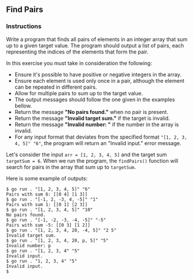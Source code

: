 ## Find Pairs

### Instructions

Write a program that finds all pairs of elements in an integer array that sum up to a given target value. The program should output a list of pairs, each representing the indices of the elements that form the pair.

In this exercise you must take in consideration the following:

- Ensure it's possible to have positive or negative integers in the array.
- Ensure each element is used only once in a pair, although the element can be repeated in different pairs.
- Allow for multiple pairs to sum up to the target value.
- The output messages should follow the one given in the examples bellow.
- Return the message **"No pairs found."** when no pair is present.
- Return the message **"Invalid target sum."** if the target is invalid.
- Return the message **"Invalid number: <number>"** if the number in the array is invalid.
- For any input format that deviates from the specified format `"[1, 2, 3, 4, 5]" "6"`, the program will return an "Invalid input." error message.

Let's consider the input `arr = [1, 2, 3, 4, 5]` and the target sum `targetSum = 6`. When we run the program, the `findPairs()` function will search for pairs in the array that sum up to `targetSum`.

Here is some example of outputs:

```console
$ go run . "[1, 2, 3, 4, 5]" "6"
Pairs with sum 6: [[0 4] [1 3]]
$ go run . "[-1, 2, -3, 4, -5]" "1"
Pairs with sum 1: [[0 1] [2 3]]
$ go run . "[1, 2, 3, 4, 5]" "10"
No pairs found.
$ go run . "[-1, -2, -3, -4, -5]" "-5"
Pairs with sum -5: [[0 3] [1 2]]
$ go run . "[1, 2, 3, 4, 20, -4, 5]" "2 5"
Invalid target sum.
$ go run . "[1, 2, 3, 4, 20, p, 5]" "5"
Invalid number: p
$ go run . "[1, 2, 3, 4" "5"
Invalid input.
$ go run . "1, 2, 3, 4" "5"
Invalid input.
$
```